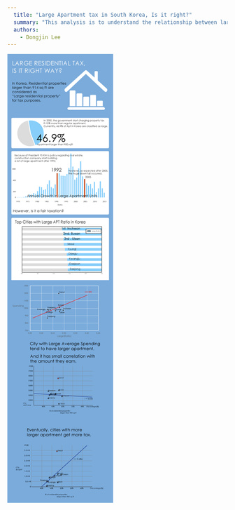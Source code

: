 ```yaml
---
  title: "Large Apartment tax in South Korea, Is it right?"
  summary: "This analysis is to understand the relationship between large apartment tax and other factors  in South Korea metrocities. Thoughout the analysis, I was able to find out there is correlation between average spending of the cities and ratio of large apartment is some what correlated, not much with the income."
  authors:
    - Dongjin Lee
---
```


![](image01_02.png)
